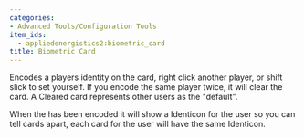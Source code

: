 ```yaml
---
categories:
- Advanced Tools/Configuration Tools
item_ids:
  - appliedenergistics2:biometric_card
title: Biometric Card
---
```


Encodes a players identity on the card, right click another player, or shift
slick to set yourself. If you encode the same player twice, it will clear the
card. A Cleared card represents other users as the "default".



When the <ItemLink id="appliedenergistics2:biometric_card"/> has
been encoded it will show a Identicon for the user so you can tell cards
apart, each card for the user will have the same Identicon.

<RecipeFor id="appliedenergistics2:biometric_card"/>
